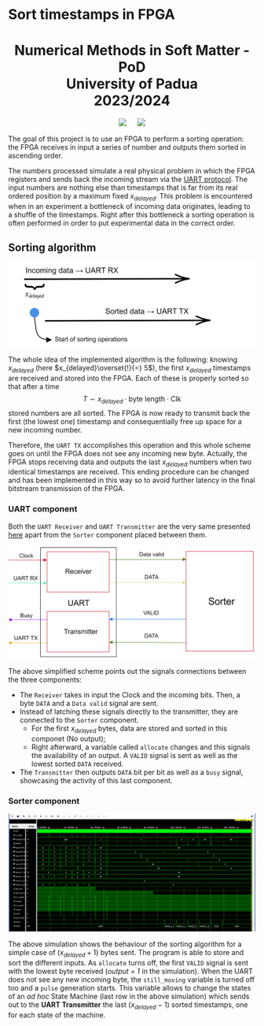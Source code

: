 # **Sort timestamps in FPGA**

<h1 align="center">Numerical Methods in Soft Matter - PoD<br> University of Padua <br> 2023/2024</h1>

<p align="center">
  <img src="https://user-images.githubusercontent.com/62724611/166108149-7629a341-bbca-4a3e-8195-67f469a0cc08.png" height="150"/>
   
  <img src="https://user-images.githubusercontent.com/62724611/166108076-98afe0b7-802c-4970-a2d5-bbb997da759c.png" height="150"/>
</p>

The goal of this project is to use an FPGA to perform a sorting operation: the FPGA receives in input a series of number and outputs them sorted in ascending order.

The numbers processed simulate a real physical problem in which the FPGA registers and sends back the incoming stream via the [UART protocol](https://github.com/GiosueSardoInfirri/Sort-in-FPGA/tree/main/UART). The input numbers are nothing else than timestamps that is far from its real ordered position by a maximum fixed $x_{delayed}$. This problem is encountered when in an experiment a bottleneck of incoming data originates, leading to a shuffle of the timestamps. Right after this bottleneck a sorting operation is often performed in order to put experimental data in the correct order.

## Sorting algorithm

![](./UART_sorting/simulations/img/sorter_FPGA_scheme.png)

The whole idea of the implemented algorithm is the following: knowing $x_{delayed}$ (here $x_{delayed}\overset{!}{=} 5$), the first $x_{delayed}$ timestamps are received and stored into the FPGA. Each of these is properly sorted so that after a time $$T\sim x_{delayed} \cdot \text{byte length}\cdot \text{Clk}$$ stored numbers are all sorted. The FPGA is now ready to transmit back the first (the lowest one) timestamp and consequentially free up space for a new incoming number.

Therefore, the `UART TX` accomplishes this operation and this whole scheme goes on until the FPGA does not see any incoming new byte. Actually, the FPGA stops receiving data and outputs the last $x_{delayed}$ numbers when two identical timestamps are received. This ending procedure can be changed and has been implemented in this way so to avoid further latency in the final bitstream transmission of the FPGA.

### UART component

Both the `UART Receiver` and `UART Transmitter` are the very same presented [here](https://github.com/GiosueSardoInfirri/Sort-in-FPGA/tree/main/UART) apart from the `Sorter` component placed between them.

![](./UART_sorting/simulations/img/sorting_algorithm.png)

The above simplified scheme points out the signals connections between the three components:

* The `Receiver` takes in input the Clock and the incoming bits. Then, a byte `DATA` and a `Data valid` signal are sent.
* Instead of latching these signals directly to the transmitter, they are connected to the `Sorter` component.
    * For the first $x_{delayed}$ bytes, data are stored and sorted in this componet (No output);
    * Right afterward, a variable called `allocate` changes and this signals the availability of an output. A `VALID` signal is sent as well as the lowest sorted `DATA` received. 
* The `Transmitter` then outputs `DATA` bit per bit as well as a `busy` signal, showcasing the activity of this last component.

### Sorter component

![](./Sorting/simulations/img/6byte_sort.png)

The above simulation shows the behaviour of the sorting algorithm for a simple case of $(x_{delayed} + 1)$ bytes sent. The program is able to store and sort the different inputs. As `allocate` turns off, the first `VALID` signal is sent with the lowest byte received (*output = 1* in the simulation). When the UART does not see any new incoming byte, the `still_moving` variable is turned off too and a `pulse` generation starts. This variable allows to change the states of an *ad hoc* State Machine (last row in the above simulation) which sends out to the **UART Transmitter** the last $(x_{delayed} - 1)$ sorted timestamps, one for each state of the machine.  